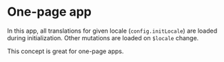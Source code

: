 # One-page app
In this app, all translations for given locale (`config.initLocale`) are loaded during initialization. Other mutations are loaded on `$locale` change.

This concept is great for one-page apps.